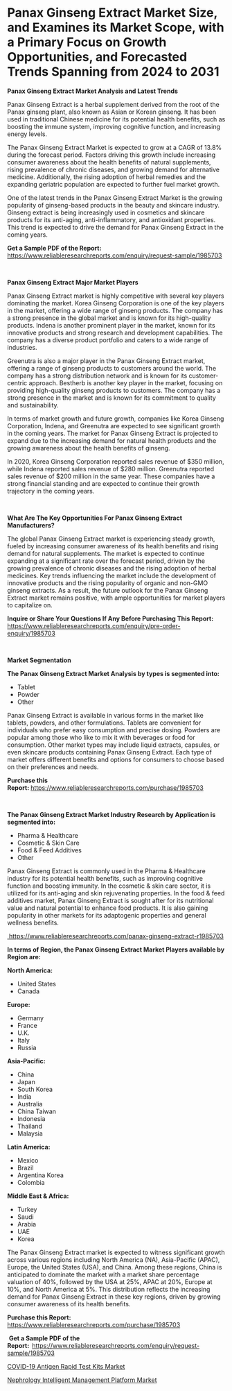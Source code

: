 <p><h1>Panax Ginseng Extract Market Size, and Examines its Market Scope, with a Primary Focus on Growth Opportunities, and Forecasted Trends Spanning from 2024 to 2031</h1></p><p><strong>Panax Ginseng Extract Market Analysis and Latest Trends</strong></p>
<p><p>Panax Ginseng Extract is a herbal supplement derived from the root of the Panax ginseng plant, also known as Asian or Korean ginseng. It has been used in traditional Chinese medicine for its potential health benefits, such as boosting the immune system, improving cognitive function, and increasing energy levels.</p><p>The Panax Ginseng Extract Market is expected to grow at a CAGR of 13.8% during the forecast period. Factors driving this growth include increasing consumer awareness about the health benefits of natural supplements, rising prevalence of chronic diseases, and growing demand for alternative medicine. Additionally, the rising adoption of herbal remedies and the expanding geriatric population are expected to further fuel market growth.</p><p>One of the latest trends in the Panax Ginseng Extract Market is the growing popularity of ginseng-based products in the beauty and skincare industry. Ginseng extract is being increasingly used in cosmetics and skincare products for its anti-aging, anti-inflammatory, and antioxidant properties. This trend is expected to drive the demand for Panax Ginseng Extract in the coming years.</p></p>
<p><strong>Get a Sample PDF of the Report:&nbsp;</strong> <a href="https://www.reliableresearchreports.com/enquiry/request-sample/1985703">https://www.reliableresearchreports.com/enquiry/request-sample/1985703</a></p>
<p>&nbsp;</p>
<p><strong>Panax Ginseng Extract Major Market Players</strong></p>
<p><p>Panax Ginseng Extract market is highly competitive with several key players dominating the market. Korea Ginseng Corporation is one of the key players in the market, offering a wide range of ginseng products. The company has a strong presence in the global market and is known for its high-quality products. Indena is another prominent player in the market, known for its innovative products and strong research and development capabilities. The company has a diverse product portfolio and caters to a wide range of industries.</p><p>Greenutra is also a major player in the Panax Ginseng Extract market, offering a range of ginseng products to customers around the world. The company has a strong distribution network and is known for its customer-centric approach. Bestherb is another key player in the market, focusing on providing high-quality ginseng products to customers. The company has a strong presence in the market and is known for its commitment to quality and sustainability.</p><p>In terms of market growth and future growth, companies like Korea Ginseng Corporation, Indena, and Greenutra are expected to see significant growth in the coming years. The market for Panax Ginseng Extract is projected to expand due to the increasing demand for natural health products and the growing awareness about the health benefits of ginseng.</p><p>In 2020, Korea Ginseng Corporation reported sales revenue of $350 million, while Indena reported sales revenue of $280 million. Greenutra reported sales revenue of $200 million in the same year. These companies have a strong financial standing and are expected to continue their growth trajectory in the coming years.</p></p>
<p>&nbsp;</p>
<p><strong>What Are The Key Opportunities For Panax Ginseng Extract Manufacturers?</strong></p>
<p><p>The global Panax Ginseng Extract market is experiencing steady growth, fueled by increasing consumer awareness of its health benefits and rising demand for natural supplements. The market is expected to continue expanding at a significant rate over the forecast period, driven by the growing prevalence of chronic diseases and the rising adoption of herbal medicines. Key trends influencing the market include the development of innovative products and the rising popularity of organic and non-GMO ginseng extracts. As a result, the future outlook for the Panax Ginseng Extract market remains positive, with ample opportunities for market players to capitalize on.</p></p>
<p><strong>Inquire or Share Your Questions If Any Before Purchasing This Report:</strong> <a href="https://www.reliableresearchreports.com/enquiry/pre-order-enquiry/1985703">https://www.reliableresearchreports.com/enquiry/pre-order-enquiry/1985703</a></p>
<p>&nbsp;</p>
<p><strong>Market Segmentation</strong></p>
<p><strong>The Panax Ginseng Extract Market Analysis by types is segmented into:</strong></p>
<p><ul><li>Tablet</li><li>Powder</li><li>Other</li></ul></p>
<p><p>Panax Ginseng Extract is available in various forms in the market like tablets, powders, and other formulations. Tablets are convenient for individuals who prefer easy consumption and precise dosing. Powders are popular among those who like to mix it with beverages or food for consumption. Other market types may include liquid extracts, capsules, or even skincare products containing Panax Ginseng Extract. Each type of market offers different benefits and options for consumers to choose based on their preferences and needs.</p></p>
<p><strong>Purchase this Report:&nbsp;</strong><a href="https://www.reliableresearchreports.com/purchase/1985703">https://www.reliableresearchreports.com/purchase/1985703</a></p>
<p>&nbsp;</p>
<p><strong>The Panax Ginseng Extract Market Industry Research by Application is segmented into:</strong></p>
<p><ul><li>Pharma & Healthcare</li><li>Cosmetic & Skin Care</li><li>Food & Feed Additives</li><li>Other</li></ul></p>
<p><p>Panax Ginseng Extract is commonly used in the Pharma & Healthcare industry for its potential health benefits, such as improving cognitive function and boosting immunity. In the cosmetic & skin care sector, it is utilized for its anti-aging and skin rejuvenating properties. In the food & feed additives market, Panax Ginseng Extract is sought after for its nutritional value and natural potential to enhance food products. It is also gaining popularity in other markets for its adaptogenic properties and general wellness benefits.</p></p>
<p><a href="https://www.reliableresearchreports.com/panax-ginseng-extract-r1985703">&nbsp;https://www.reliableresearchreports.com/panax-ginseng-extract-r1985703</a></p>
<p><strong>In terms of Region, the Panax Ginseng Extract Market Players available by Region are:</strong></p>
<p>
    <p> <strong> North America: </strong>
        <ul>
            <li>United States</li>
            <li>Canada</li>
        </ul>
        </p> 
    <p> <strong> Europe: </strong>
        <ul>
            <li>Germany</li>
            <li>France</li>
            <li>U.K.</li>
            <li>Italy</li>
            <li>Russia</li>
        </ul>
        </p> 
    <p> <strong> Asia-Pacific: </strong>
        <ul>
            <li>China</li>
            <li>Japan</li>
            <li>South Korea</li>
            <li>India</li>
            <li>Australia</li>
            <li>China Taiwan</li>
            <li>Indonesia</li>
            <li>Thailand</li>
            <li>Malaysia</li>
        </ul>
        </p> 
    <p> <strong> Latin America: </strong>
        <ul>
            <li>Mexico</li>
            <li>Brazil</li>
            <li>Argentina Korea</li>
            <li>Colombia</li>
        </ul>
        </p> 
    <p> <strong> Middle East & Africa: </strong>
        <ul>
            <li>Turkey</li>
            <li>Saudi</li>
            <li>Arabia</li>
            <li>UAE</li>
            <li>Korea</li>
        </ul>
    </p>
    </p>
<p><p>The Panax Ginseng Extract market is expected to witness significant growth across various regions including North America (NA), Asia-Pacific (APAC), Europe, the United States (USA), and China. Among these regions, China is anticipated to dominate the market with a market share percentage valuation of 40%, followed by the USA at 25%, APAC at 20%, Europe at 10%, and North America at 5%. This distribution reflects the increasing demand for Panax Ginseng Extract in these key regions, driven by growing consumer awareness of its health benefits.</p></p>
<p><strong>Purchase this Report: </strong><a href="https://www.reliableresearchreports.com/purchase/1985703">https://www.reliableresearchreports.com/purchase/1985703</a></p>
<p>&nbsp;<strong>Get a Sample PDF of the Report:&nbsp;&nbsp;</strong><a href="https://www.reliableresearchreports.com/enquiry/request-sample/1985703">https://www.reliableresearchreports.com/enquiry/request-sample/1985703</a></p>
<p><strong></strong></p>
<p><p><a href="https://view.publitas.com/reportprime-1/emerging-trends-in-covid-19-antigen-rapid-test-kits-market-global-outlook-and-future-prospects-from-2024-2031/">COVID-19 Antigen Rapid Test Kits Market</a></p><p><a href="https://github.com/kumertitash/Market-Research-Report-List-1/blob/main/nephrology-intelligent-management-platform-market.md">Nephrology Intelligent Management Platform Market</a></p></p>